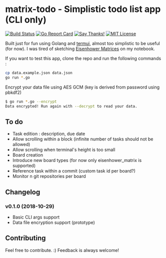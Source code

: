 # matrix-todo - Simplistic todo list app (CLI only)

[![Build Status](https://travis-ci.org/midse/matrix-todo.svg?branch=master)](https://travis-ci.org/midse/matrix-todo)
[![Go Report Card](https://goreportcard.com/badge/github.com/midse/matrix-todo)](https://goreportcard.com/report/github.com/midse/matrix-todo)
[![Say Thanks!](https://img.shields.io/badge/Say%20Thanks-!-1EAEDB.svg)](https://saythanks.io/to/midse)
[![MIT License](https://img.shields.io/badge/license-MIT-blue.svg)](https://github.com/midse/matrix-todo/blob/master/LICENSE)

Built just for fun using Golang and [termui](https://github.com/gizak/termui), almost too simplistic to be useful (for now). I was tired of sketching [Eisenhower Matrices](https://en.wikipedia.org/wiki/Time_management#The_Eisenhower_Method) on my notebook.

If you want to test this app, clone the repo and run the following commands :

```bash
cp data.example.json data.json
go run *.go
```

Encrypt your data file using AES GCM (key is derived from password using pbkdf2)

```bash
$ go run *.go --encrypt
Data encrypted! Run again with --decrypt to read your data.
```

## To do

+ Task edition : description, due date
+ Allow scrolling within a block (infinite number of tasks should not be allowed)
+ Allow scrolling when terminal's height is too small
+ Board creation
+ Introduce new board types (for now only eisenhower_matrix is supported)
+ Reference task within a commit (custom task id per board?)
+ Monitor n git repositories per board

## Changelog

### v0.1.0 (2018-10-29)

+ Basic CLI args support
+ Data file encryption support (prototype)

## Contributing

Feel free to contribute. :)
Feedback is always welcome!